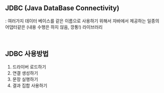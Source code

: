 ## JDBC (Java DataBase Connectivity)

: 여러가지 데이터 베이스를 같은 이름으로 사용하기 위해서 자바에서 제공하는 일종의 어댑터같은 (내용 수행은 하지 않음, 깡통!) 라이브러리

<br>

## JDBC 사용방법

1. 드라이버 로드하기
2. 연결 생성하기
3. 문장 실행하기
4. 결과 집합 사용하기